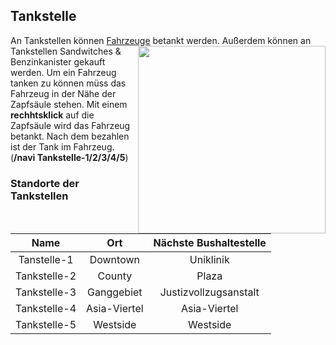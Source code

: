 ## Tankstelle

An Tankstellen können [Fahrzeuge](https://imgxrke.github.io/GRWiki/pages/fahrzeuge/allgemein/) betankt werden. <img align="right" width="300" eight="200" src="../../../assets/image/biz/tankstelle-menü.png"> Außerdem können an Tankstellen Sandwitches & Benzinkanister gekauft werden.
Um ein Fahrzeug tanken zu können müss das Fahrzeug in der Nähe der Zapfsäule stehen. Mit einem **rechhtsklick** auf die Zapfsäule wird das Fahrzeug betankt.
Nach dem bezahlen ist der Tank im Fahrzeug. (**/navi Tankstelle-1/2/3/4/5**)

### Standorte der Tankstellen

| Name | Ort | Nächste Bushaltestelle |
|:-:|:-:|:-:|
| Tanstelle-1 | Downtown | Uniklinik |
| Tankstelle-2 | County | Plaza |
| Tankstelle-3 | Ganggebiet | Justizvollzugsanstalt |
| Tankstelle-4 | Asia-Viertel | Asia-Viertel |
| Tankstelle-5 | Westside | Westside |
